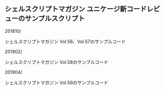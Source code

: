 ## シェルスクリプトマガジン ユニケージ新コードレビューのサンプルスクリプト

201810/

シェルスクリプトマガジン Vol.56、Vol.57のサンプルコード

201902/

シェルスクリプトマガジン Vol.58のサンプルコード

201904/

シェルスクリプトマガジン Vol.59のサンプルコード
